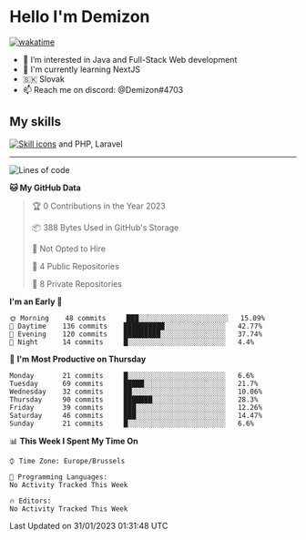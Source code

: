 # Hello I'm Demizon
[![wakatime](https://wakatime.com/badge/user/6ad1949f-d6d7-44f9-9eee-c35e54cc499b.svg)](https://wakatime.com/@6ad1949f-d6d7-44f9-9eee-c35e54cc499b)
- 👀 I’m interested in Java and Full-Stack Web development
- 🌱 I'm currently learning NextJS
- 🇸🇰 Slovak
- 📫 Reach me on discord: @Demizon#4703

## My skills
[![Skill icons](https://skillicons.dev/icons?i=java,js,ts,html,css,react,py,git,docker,linux,mysql,mongo&theme=dark)](https://github.com/Demizon3433) and PHP, Laravel

---

<!--START_SECTION:waka-->
![Lines of code](https://img.shields.io/badge/From%20Hello%20World%20I%27ve%20Written-44%20Thousand%20lines%20of%20code-blue)

**🐱 My GitHub Data** 

> 🏆 0 Contributions in the Year 2023
 > 
> 📦 388 Bytes Used in GitHub's Storage 
 > 
> 🚫 Not Opted to Hire
 > 
> 📜 4 Public Repositories 
 > 
> 🔑 8 Private Repositories  
 > 
**I'm an Early 🐤** 

```text
🌞 Morning    48 commits     ███░░░░░░░░░░░░░░░░░░░░░░   15.09% 
🌆 Daytime    136 commits    ██████████░░░░░░░░░░░░░░░   42.77% 
🌃 Evening    120 commits    █████████░░░░░░░░░░░░░░░░   37.74% 
🌙 Night      14 commits     █░░░░░░░░░░░░░░░░░░░░░░░░   4.4%

```
📅 **I'm Most Productive on Thursday** 

```text
Monday       21 commits     █░░░░░░░░░░░░░░░░░░░░░░░░   6.6% 
Tuesday      69 commits     █████░░░░░░░░░░░░░░░░░░░░   21.7% 
Wednesday    32 commits     ██░░░░░░░░░░░░░░░░░░░░░░░   10.06% 
Thursday     90 commits     ███████░░░░░░░░░░░░░░░░░░   28.3% 
Friday       39 commits     ███░░░░░░░░░░░░░░░░░░░░░░   12.26% 
Saturday     46 commits     ███░░░░░░░░░░░░░░░░░░░░░░   14.47% 
Sunday       21 commits     █░░░░░░░░░░░░░░░░░░░░░░░░   6.6%

```


📊 **This Week I Spent My Time On** 

```text
⌚︎ Time Zone: Europe/Brussels

💬 Programming Languages: 
No Activity Tracked This Week

🔥 Editors: 
No Activity Tracked This Week

```


 Last Updated on 31/01/2023 01:31:48 UTC
<!--END_SECTION:waka-->
